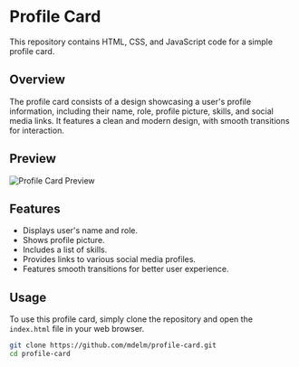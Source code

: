 # Profile Card

This repository contains HTML, CSS, and JavaScript code for a simple profile card.

## Overview

The profile card consists of a design showcasing a user's profile information, including their name, role, profile picture, skills, and social media links. It features a clean and modern design, with smooth transitions for interaction.

## Preview

![Profile Card Preview](preview.png)

## Features

- Displays user's name and role.
- Shows profile picture.
- Includes a list of skills.
- Provides links to various social media profiles.
- Features smooth transitions for better user experience.

## Usage

To use this profile card, simply clone the repository and open the `index.html` file in your web browser.

```bash
git clone https://github.com/mdelm/profile-card.git
cd profile-card
